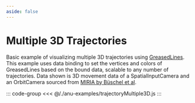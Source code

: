 ```yaml
---
aside: false
---
```

<script setup>
import { trajectoryMultiple3D } from '../anu-examples/trajectoryMultiple3D.js'
</script>

# Multiple 3D Trajectories
Basic example of visualizing multiple 3D trajectories using [GreasedLines](https://doc.babylonjs.com/features/featuresDeepDive/mesh/creation/param/greased_line). This example uses data binding to set the vertices and colors of GreasedLines based on the bound data, scalable to any number of trajectories. Data shown is 3D movement data of a SpatialInputCamera and an OrbitCamera sourced from [MIRIA by Büschel et al](https://github.com/imldresden/miria).


<singleView :scene="trajectoryMultiple3D" />

::: code-group
<<< @/./anu-examples/trajectoryMultiple3D.js
:::